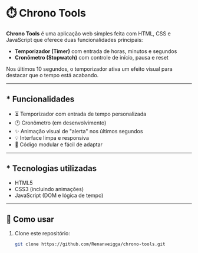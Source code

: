 # ⏱️ Chrono Tools

**Chrono Tools** é uma aplicação web simples feita com HTML, CSS e JavaScript que oferece duas funcionalidades principais:

- **Temporizador (Timer)** com entrada de horas, minutos e segundos
- **Cronômetro (Stopwatch)** com controle de início, pausa e reset

Nos últimos 10 segundos, o temporizador ativa um efeito visual para destacar que o tempo está acabando.

---

 

## * Funcionalidades

- ⏳ Temporizador com entrada de tempo personalizada
- 🕐 Cronômetro (em desenvolvimento)
- ✨ Animação visual de "alerta" nos últimos segundos
- 💡 Interface limpa e responsiva
- 🧪 Código modular e fácil de adaptar

---

## * Tecnologias utilizadas

- HTML5
- CSS3 (incluindo animações)
- JavaScript (DOM e lógica de tempo)

---

## 📂 Como usar

1. Clone este repositório:
   ```bash
   git clone https://github.com/Renanveigga/chrono-tools.git
